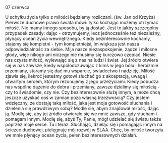 07 czerwca

U schyłku życia tylko z miłości będziemy rozliczani.
(św. Jan od Krzyża)
 Pierwsze duchowe prawo świata mówi: tylko kochając możemy otrzymać miłość. Nie mamy innego sposobu, by ją dostać. Jest to jakby szczególny przypadek zasady: dając - otrzymujemy, lecz jednocześnie też niezależny, płynący ocean życia wewnętrznego. Kiedy bezinteresownie kochamy, stajemy się kompletni - tym kompletniejsi, im większa jest nasza odpowiedzialność za siebie. Mija nasze niezaspokojenie, żądze i miłosne głody, więc nikogo ani niczego nie musimy się kurczowo czepiać. Niesie nas czysta miłość, wylewając się z nas na ludzi i świat. Jej źródło otwiera się w nas zawsze, kiedy współodczuwając z kimś w jego bólu i heroizmie przemiany, staramy się dać mu wsparcie, świadectwo i nadzieję. Miłość zjawia się, ilekroć jesteśmy gotowi słuchać go z akceptacją, uwagą i otwartym sercem, którym rezonujemy z jego przeżyciami. Kiedy pobudza nas wspólne dążenie do dobra i przemiany, zawsze dzielimy się miłością - czy to świadomie, czy nie.
 Czy bezinteresownie służę innym, a może chcę jeszcze uzyskać coś w zamian poza własną trzeźwością? Czy jestem wdzięczny, że dostaję taką miłość, jaka jest moja gotowość słuchania i dzielenia się prawdziwym sobą?
 Modlę się, abym znajdował miłość, dając ją. Modlę się, aby jej źródło otwierało się we mnie zawsze, gdy słucham i pomagam innym. Modlę się, abyś Ty, Panie, mógł udzielać się światu także poprzez moje serce.
 Tu i teraz: Słuchając, dzieląc się i pomagając innym na ścieżce duchowej, pielęgnuję mój rozwój w SLAA. Chcę, by miłość tworzyła we mnie płynący ocean życia, pełen bezinteresownych działań.
